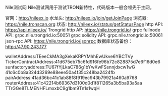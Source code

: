 Nile测试网
Nile测试网用于测试TRON新特性，代码版本一般会领先于主网。

官网：http://nileex.io
水龙头: http://nileex.io/join/getJoinPage
浏览器: https://nile.tronscan.org
状态: http://nileex.io/status/getStatusPage
http API: https://api.nileex.io/
Trongrid http AP: https://nile.trongrid.io/
grpc fullnode API: grpc.nile.trongrid.io:50051
grpc solidity API: grpc.nile.trongrid.io:50061
json-rpc API: https://nile.trongrid.io/jsonrpc
数据库状态备份：http://47.90.243.177


walletAddress:TEeeCkMA3gXekaKRPYMhhEwUkve6YBCTVy
TickerContractAddress:41d675eb75c6fd916fe96b72c828875d7e6f16d0e6
sunfactoryaddress:TU67fYjLkaC786g1bYwXwFSsnnjdxcw1wG 41c6c0b8a324d3269e88eee50a4f35c248ba2424fb
pairAddress:41ad36bc41c1ab88f8f919ec943b79921a460a9768
routerAddress:41c42214b69367d3100d0d1f811265a3b5ba93a5aa TTrGGe8TLMENHFLmxxbC9g1bm9Tn1s1wqH